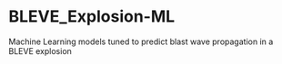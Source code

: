 # BLEVE_Explosion-ML
Machine Learning models tuned to predict blast wave propagation in a BLEVE explosion
